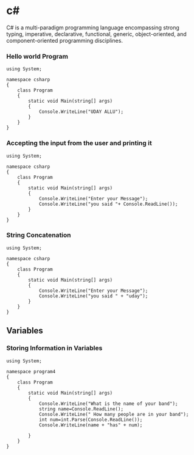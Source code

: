 # c#
C# is a multi-paradigm programming language encompassing strong typing, imperative, declarative, functional, generic, object-oriented, and component-oriented programming disciplines.

### Hello world Program
```
using System;

namespace csharp
{
    class Program
    {
        static void Main(string[] args)
        {
            Console.WriteLine("UDAY ALLU");
        }
    }
}

```
### Accepting the input from the user and printing it 
```
using System;

namespace csharp
{
    class Program
    {
        static void Main(string[] args)
        {
            Console.WriteLine("Enter your Message");
            Console.WriteLine("you said "+ Console.ReadLine());
        }
    }
}
```
###  String Concatenation
```
using System;

namespace csharp
{
    class Program
    {
        static void Main(string[] args)
        {
            Console.WriteLine("Enter your Message");
            Console.WriteLine("you said " + "uday");
        }
    }
}
```
## Variables
### Storing Information in Variables
```
using System;

namespace program4
{
    class Program
    {
        static void Main(string[] args)
        {
            Console.WriteLine("What is the name of your band");
            string name=Console.ReadLine();
            Console.WriteLine(" How many people are in your band");
            int num=int.Parse(Console.ReadLine());
            Console.WriteLine(name + "has" + num);

        }
    }
}

```


